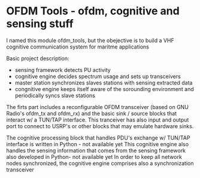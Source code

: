 OFDM Tools - ofdm, cognitive and sensing stuff
==========

I named this module ofdm_tools, but the obejective is to build a 
VHF cognitive communication system for maritme applications

Basic project description:
- sensing framework detects PU activity
- cognitive engine decides spectrum usage and sets up transceivers
- master station synchronizes slaves stations with sensing extracted data
- congnitive engine keeps itself aware of the sorounding environment and periodically syncs slave stations

The firts part includes a reconfigurable OFDM transceiver (based on GNU Radio's ofdm_tx and ofdm_rx) and the basic sink / source blocks that interact w/ a TUN/TAP interface. This tranceiver has also input and output port to connect to USRP's or other blocks that may emulate hardware sinks.

The cognitive processing block that handles PDU's exchange w/ TUN/TAP interface is written in Python - not available yet
This cognitive engine also handles the sensing information that comes from the sensing framework also developed in Python- not available yet
In order to keep all network nodes synchronized, the cognitive engine comprises also a synchronization transceiver
